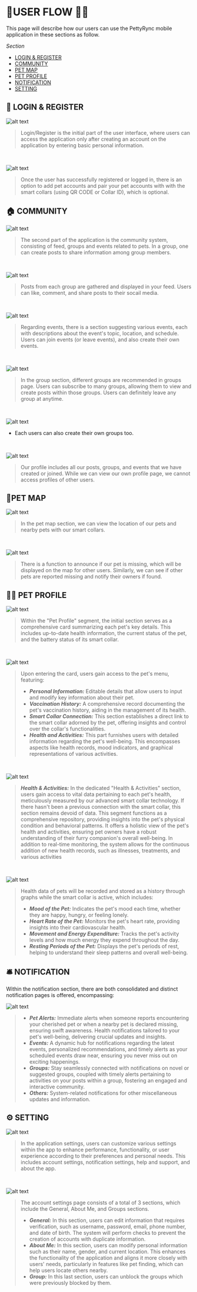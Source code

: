 # 📱USER FLOW 🧒🏻

This page will describe how our users can use the PettyRync mobile application in these sections as follow.

<div class="warning">

*Section*

- [LOGIN & REGISTER](#login--register)
- [COMMUNITY](#community)
- [PET MAP](#pet-map)
- [PET PROFILE](#pet-profile)
- [NOTIFICATION](#notification)
- [SETTING](#setting)

</div>

## 📝 LOGIN & REGISTER

![alt text](../../images/ux-xui/login1.png)

> Login/Register is the initial part of the user interface, where users can access the application only after creating an account on the application by entering basic personal information. 

<br>

![alt text](../../images/ux-xui/login2.png)

> Once the user has successfully registered or logged in, there is an option to add pet accounts and pair your pet accounts with with the smart collars (using QR CODE or Collar ID), which is optional.

## 🏠 COMMUNITY 

![alt text](../../images/ux-xui/commu1.png)

> The second part of the application is the community system, consisting of feed, groups and events related to pets. In a group, one can create posts to share information among group members.

<br>

![alt text](../../images/ux-xui/feed.png)

> Posts from each group are gathered and displayed in your feed. Users can like, comment, and share posts to their socail media.

<br>

![alt text](../../images/ux-xui/event.png)

>Regarding events, there is a section suggesting various events, each with descriptions about the event's topic, location, and schedule. Users can join events (or leave events), and also create their own events.

<br>

![alt text](../../images/ux-xui/group.png)

>In the group section, different groups are recommended in groups page. Users can subscribe to many groups, allowing them to view and create posts within those groups. Users can definitely leave any group at anytime.

<br>

![alt text](<../../images/ux-xui/create group.png>)

- Each users can also create their own groups too.

<br>

![alt text](../../images/ux-xui/myprofile.png)

> Our profile includes all our posts, groups, and events that we have created or joined. While we can view our own profile page, we cannot access profiles of other users.

## 📍PET MAP

![alt text](<../../images/ux-xui/Pasted Graphic 18.png>)

> In the pet map section, we can view the location of our pets and nearby pets with our smart collars. 
<br>

![alt text](<../../images/ux-xui/Frame 1459.png>)

> There is a function to announce if our pet is missing, which will be displayed on the map for other users.
> Similarly, we can see if other pets are reported missing and notify their owners if found.

## 🐶🐱 PET PROFILE

![alt text](<../../images/ux-xui/Pasted Graphic 19.png>)

>Within the "Pet Profile" segment, the initial section serves as a comprehensive card summarizing each pet's key details. This includes up-to-date health information, the current status of the pet, and the battery status of its smart collar. 

<br>

![alt text](<../../images/ux-xui/Pasted Graphic 20.png>)

>Upon entering the card, users gain access to the pet's menu, featuring:
> - ***Personal Information:*** Editable details that allow users to input and modify key information about their pet.
> - ***Vaccination History:*** A comprehensive record documenting the pet's vaccination history, aiding in the management of its health.
> - ***Smart Collar Connection:*** This section establishes a direct link to the smart collar adorned by the pet, offering insights and control over the collar's functionalities.
> - ***Health and Activities:*** This part furnishes users with detailed information regarding the pet's well-being. This encompasses aspects like health records, mood indicators, and graphical representations of various activities.

<br>

![alt text](<../../images/ux-xui/Pasted Graphic 23.png>)

> ***Health & Activities:***
>In the dedicated "Health & Activities" section, users gain access to vital data pertaining to each pet's health, meticulously measured by our advanced smart collar technology. If there hasn't been a previous connection with the smart collar, this section remains devoid of data. This segment functions as a comprehensive repository, providing insights into the pet's physical condition and behavioral patterns. It offers a holistic view of the pet's health and activities, ensuring pet owners have a robust understanding of their furry companion's overall well-being. In addition to real-time monitoring, the system allows for the continuous addition of new health records, such as illnesses, treatments, and various activities

<br>

![alt text](<../../images/ux-xui/Pasted Graphic 22.png>)

>Health data of pets will be recorded and stored as a history through graphs while the smart collar is active, which includes:
>
> - ***Mood of the Pet:*** Indicates the pet's mood each time, whether they are happy, hungry, or feeling lonely.
> - ***Heart Rate of the Pet:*** Monitors the pet's heart rate, providing insights into their cardiovascular health.
> - ***Movement and Energy Expenditure:*** Tracks the pet's activity levels and how much energy they expend throughout the day.
> - ***Resting Periods of the Pet:*** Displays the pet's periods of rest, helping to understand their sleep patterns and overall well-being.

## 🛎 NOTIFICATION

Within  the notification section, there are both consolidated and distinct notification pages is offered, encompassing:

![alt text](<../../images/ux-xui/Frame 1460.png>)

> - ***Pet Alerts:*** Immediate alerts when someone reports encountering your cherished pet or when a nearby pet is declared missing, ensuring swift awareness. Health notifications tailored to your pet's well-being, delivering crucial updates and insights.
> - ***Events:*** A dynamic hub for notifications regarding the latest events, personalized recommendations, and timely alerts as your scheduled events draw near, ensuring you never miss out on exciting happenings.
> - ***Groups:*** Stay seamlessly connected with notifications on novel or suggested groups, coupled with timely alerts pertaining to activities on your posts within a group, fostering an engaged and interactive community.
> - ***Others:*** System-related notifications for other miscellaneous updates and information.

## ⚙️ SETTING

![alt text](<../../images/ux-xui/Frame 1463.png>)

>In the application settings, users can customize various settings within the app to enhance performance, functionality, or user experience according to their preferences and personal needs. This includes account settings, notification settings, help and support, and about the app.

<br>

![alt text](<../../images/ux-xui/Frame 1464.png>)

>The account settings page consists of a total of 3 sections, which include the General, About Me, and Groups sections.
>
> - ***General:*** In this section, users can edit information that requires verification, such as username, password, email, phone number, and date of birth. The system will perform checks to prevent the creation of accounts with duplicate information.
> - ***About Me:*** In this section, users can modify personal information such as their name, gender, and current location. This enhances the functionality of the application and aligns it more closely with users' needs, particularly in features like pet finding, which can help users locate others nearby.
> - ***Group:*** In this last section, users can unblock the groups which were previously blocked by them.

